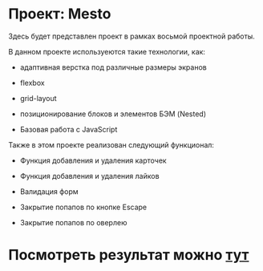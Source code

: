 # Проект: Mesto

Здесь будет представлен проект в рамках восьмой проектной работы.

В данном проекте используеются такие технологии, как:

- адаптивная верстка под различные размеры экранов

- flexbox

- grid-layout

- позиционирование блоков и элементов БЭМ (Nested)

- Базовая работа с JavaScript

Также в этом проекте реализован следующий функционал:

- Функция добавления и удаления карточек

- Функция добавления и удаления лайков

- Валидация форм

- Закрытие попапов по кнопке Escape

- Закрытие попапов по оверлею

# Посмотреть результат можно [тут](https://paveleremich.github.io/mesto/)
